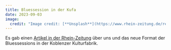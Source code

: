 ```yaml
---
title: Bluessession in der Kufa
date: 2023-09-03
image:
  credit: "Image credit: [**Unsplash**](https://www.rhein-zeitung.de/region/aus-den-lokalredaktionen/koblenz-und-region_artikel,-neues-format-in-der-koblenzer-kulturfabrik-bluessession-startet-bald-_arid,2571370.html)"
---
```


Es gab einen [Artikel in der Rhein-Zeitung](https://www.rhein-zeitung.de/region/aus-den-lokalredaktionen/koblenz-und-region_artikel,-neues-format-in-der-koblenzer-kulturfabrik-bluessession-startet-bald-_arid,2571370.html) über uns und das neue Format der Bluessessions in der Koblenzer Kulturfabrik.
